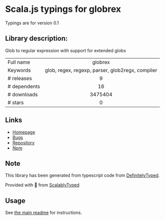 
# Scala.js typings for globrex

Typings are for version 0.1

## Library description:
Glob to regular expression with support for extended globs

|                    |                 |
| ------------------ | :-------------: |
| Full name          | globrex |
| Keywords           | glob, regex, regexp, parser, glob2regx, compiler |
| # releases         | 9 |
| # dependents       | 16 |
| # downloads        | 3475404 |
| # stars            | 0 |

## Links
- [Homepage](https://github.com/terkelg/globrex#readme)
- [Bugs](https://github.com/terkelg/globrex/issues)
- [Repository](https://github.com/terkelg/globrex)
- [Npm](https://www.npmjs.com/package/globrex)
    


## Note
This library has been generated from typescript code from [DefinitelyTyped](https://definitelytyped.org).

Provided with :purple_heart: from [ScalablyTyped](https://github.com/oyvindberg/ScalablyTyped)

## Usage
See [the main readme](../../readme.md) for instructions.


